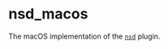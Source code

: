 # nsd_macos

The macOS implementation of the [`nsd`][1] plugin.

[1]: https://github.com/sebastianhaberey/nsd
